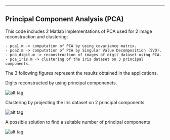 -----------------------------------
Principal Component Analysis (PCA)
-----------------------------------

This code includes 2 Matlab implementations of PCA used for 2 image reconstruction and clustering:

	- pca1.m -> computation of PCA by using covariance matrix.
	- pca2.m -> computation of PCA by Singular Value Decomposition (SVD).
	- pca_digit.m -> reconstruction of images of digit dataset using PCA.
	- pca_iris.m -> clustering of the iris dataset on 3 principal components.

The 3 following figures represent the results obtained in the applications.

Digits reconstructed by using principal componenets.

![alt tag](https://raw.githubusercontent.com/giangi023/Principal-Component-Analysis/master/pca_digit.png)

Clustering by projecting the iris dataset on 2 principal components.

![alt tag](https://raw.githubusercontent.com/giangi023/Principal-Component-Analysis/master/pca_iris.png)

A possible solution to find a suitable number of principal components

![alt tag](https://raw.githubusercontent.com/giangi023/Principal-Component-Analysis/master/pca_PC.png)
